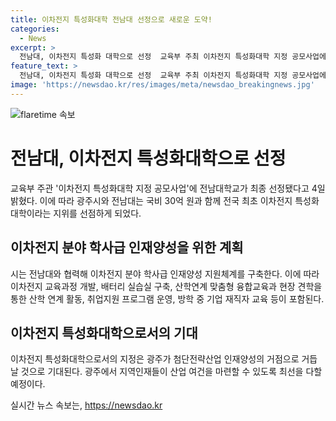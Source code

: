 ```yaml
---
title: 이차전지 특성화대학 전남대 선정으로 새로운 도약!
categories:
  - News
excerpt: >
  전남대, 이차전지 특성화 대학으로 선정  교육부 주최 이차전지 특성화대학 지정 공모사업에서 전남대가 최종 선정됐다. 30억 원의 국비와 함께 이 지위를 획득한 전남대는 이차전지 분야의 학사급 인재양성을 위해 다양한 지원체계를 구축할 계획이다. 교육과정 개발, 배터리 실습실 구축, 산학연계 교육 등이 그 예로, 이는 광주가 첨단전략산업 인재양성의 중심지로 주목받을 것을 시사한다.
feature_text: >
  전남대, 이차전지 특성화 대학으로 선정  교육부 주최 이차전지 특성화대학 지정 공모사업에서 전남대가 최종 선정됐다. 30억 원의 국비와 함께 이 지위를 획득한 전남대는 이차전지 분야의 학사급 인재양성을 위해 다양한 지원체계를 구축할 계획이다. 교육과정 개발, 배터리 실습실 구축, 산학연계 교육 등이 그 예로, 이는 광주가 첨단전략산업 인재양성의 중심지로 주목받을 것을 시사한다.
image: 'https://newsdao.kr/res/images/meta/newsdao_breakingnews.jpg'
---
```


<p><img src="https://newsdao.kr/res/images/meta/newsdao_breakingnews.jpg" alt="flaretime 속보" /></p>

<h1 data-ke-size="size26">전남대, 이차전지 특성화대학으로 선정</h1>

<p data-ke-size="size16">교육부 주관 '이차전지 특성화대학 지정 공모사업'에 전남대학교가 최종 선정됐다고 4일 밝혔다. 이에 따라 광주시와 전남대는 국비 30억 원과 함께 전국 최초 이차전지 특성화대학이라는 지위를 선점하게 되었다.</p>

<h2 data-ke-size="size24">이차전지 분야 학사급 인재양성을 위한 계획</h2>

<p data-ke-size="size16">시는 전남대와 협력해 이차전지 분야 학사급 인재양성 지원체계를 구축한다. 이에 따라 이차전지 교육과정 개발, 배터리 실습실 구축, 산학연계 맞춤형 융합교육과 현장 견학을 통한 산학 연계 활동, 취업지원 프로그램 운영, 방학 중 기업 재직자 교육 등이 포함된다.</p>

<h2 data-ke-size="size24">이차전지 특성화대학으로서의 기대</h2>

<p data-ke-size="size16">이차전지 특성화대학으로서의 지정은 광주가 첨단전략산업 인재양성의 거점으로 거듭날 것으로 기대된다. 광주에서 지역인재들이 산업 여건을 마련할 수 있도록 최선을 다할 예정이다.</p>
실시간 뉴스 속보는, <a href="https://newsdao.kr" rel="dofollow">https://newsdao.kr</a>



